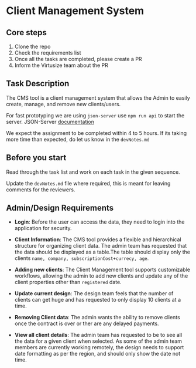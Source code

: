 # Client Management System

## Core steps

1. Clone the repo
2. Check the requirements list
3. Once all the tasks are completed, please create a PR
4. Inform the Virtusize team about the PR

## Task Description

The CMS tool is a client management system that allows the Admin to easily create, manage, and remove new clients/users.

For fast prototyping we are using `json-server` use `npm run api` to start the server.
JSON-Server [documentation](https://github.com/typicode/json-server)

We expect the assignment to be completed within 4 to 5 hours.
If its taking more time than expected, do let us know in the `devNotes.md`

## Before you start

Read through the task list and work on each task in the given sequence.

Update the `devNotes.md` file where required, this is meant for leaving comments for the reviewers.

## Admin/Design Requirements

- **Login**: Before the user can access the data, they need to login into the application for security.

- **Client Information**: The CMS tool provides a flexible and hierarchical structure for organizing client data. The admin team has requested that the data should be displayed as a table.The table should display only the clients `name, company, subscriptionCost+currecy, age`.

- **Adding new clients**: The Client Management tool supports customizable workflows, allowing the admin to add new clients and update any of the client properties other than `registered` date.

- **Update current design**: The design team feels that the number of clients can get huge and has requested to only display 10 clients at a time.

- **Removing Client data**: The admin wants the ability to remove clients once the contract is over or ther are any delayed payments.

- **View all client details**: The admin team has requested to be to see all the data for a given client when selected. As some of the admin team members are currently working remotely, the design needs to support date formatting as per the region, and should only show the date not time.
